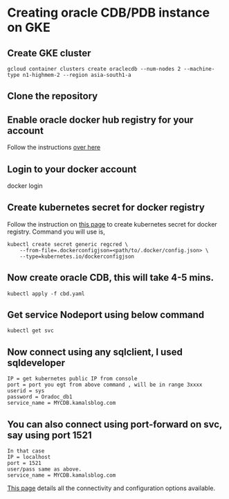 # Creating oracle CDB/PDB instance on GKE
## Create GKE cluster 
```
gcloud container clusters create oraclecdb --num-nodes 2 --machine-type n1-highmem-2 --region asia-south1-a
```
## Clone the repository
## Enable oracle docker hub registry for your account 
Follow the instructions [over here](https://hub.docker.com/_/oracle-database-enterprise-edition)
## Login to your docker account
docker login
## Create kubernetes secret for docker registry 
Follow the instruction on [this page]( https://kubernetes.io/docs/tasks/configure-pod-container/pull-image-private-registry/) to create kubernetes secret for docker registry. Command you will use is, 
```
kubectl create secret generic regcred \
    --from-file=.dockerconfigjson=<path/to/.docker/config.json> \
    --type=kubernetes.io/dockerconfigjson
```
## Now create oracle CDB, this will take 4-5 mins.
```
kubectl apply -f cbd.yaml
```
## Get service Nodeport using below command
```
kubectl get svc 
```

## Now connect using any sqlclient, I used sqldeveloper
```
IP = get kubernetes public IP from console
port = port you egt from above command , will be in range 3xxxx
userid = sys
password = Oradoc_db1
service_name = MYCDB.kamalsblog.com
```

## You can also connect using port-forward on svc, say using port 1521
```
In that case 
IP = localhost
port = 1521
user/pass same as above.
service_name = MYCDB.kamalsblog.com
```
[This page](https://hub.docker.com/_/oracle-database-enterprise-edition) details all the connectivity and configuration options available.
